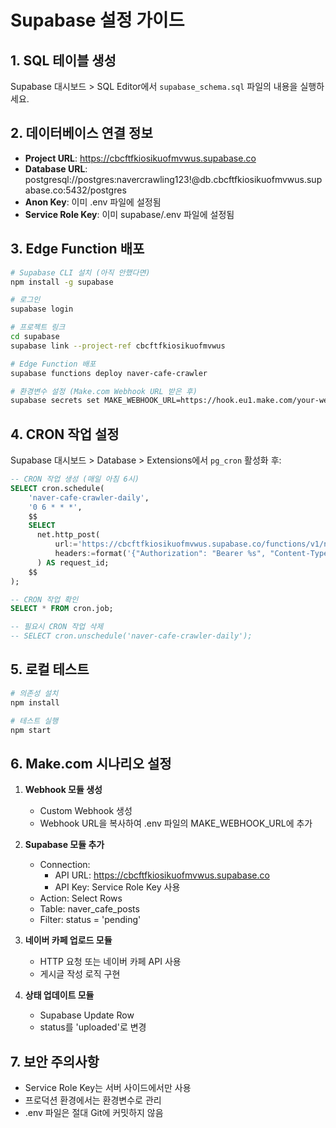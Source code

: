 # Supabase 설정 가이드

## 1. SQL 테이블 생성
Supabase 대시보드 > SQL Editor에서 `supabase_schema.sql` 파일의 내용을 실행하세요.

## 2. 데이터베이스 연결 정보
- **Project URL**: https://cbcftfkiosikuofmvwus.supabase.co
- **Database URL**: postgresql://postgres:navercrawling123!@db.cbcftfkiosikuofmvwus.supabase.co:5432/postgres
- **Anon Key**: 이미 .env 파일에 설정됨
- **Service Role Key**: 이미 supabase/.env 파일에 설정됨

## 3. Edge Function 배포

```bash
# Supabase CLI 설치 (아직 안했다면)
npm install -g supabase

# 로그인
supabase login

# 프로젝트 링크
cd supabase
supabase link --project-ref cbcftfkiosikuofmvwus

# Edge Function 배포
supabase functions deploy naver-cafe-crawler

# 환경변수 설정 (Make.com Webhook URL 받은 후)
supabase secrets set MAKE_WEBHOOK_URL=https://hook.eu1.make.com/your-webhook-url
```

## 4. CRON 작업 설정
Supabase 대시보드 > Database > Extensions에서 `pg_cron` 활성화 후:

```sql
-- CRON 작업 생성 (매일 아침 6시)
SELECT cron.schedule(
    'naver-cafe-crawler-daily',
    '0 6 * * *',
    $$
    SELECT
      net.http_post(
          url:='https://cbcftfkiosikuofmvwus.supabase.co/functions/v1/naver-cafe-crawler',
          headers:=format('{"Authorization": "Bearer %s", "Content-Type": "application/json"}', 'eyJhbGciOiJIUzI1NiIsInR5cCI6IkpXVCJ9.eyJpc3MiOiJzdXBhYmFzZSIsInJlZiI6ImNiY2Z0Zmtpb3Npa3VvZm12d3VzIiwicm9sZSI6ImFub24iLCJpYXQiOjE3NTMyNDI3NTgsImV4cCI6MjA2ODgxODc1OH0.ol5b8z9JRZBKLpAjaNGDMzxVbFbBV0pzd9AKsoYlxw4')::jsonb
      ) AS request_id;
    $$
);

-- CRON 작업 확인
SELECT * FROM cron.job;

-- 필요시 CRON 작업 삭제
-- SELECT cron.unschedule('naver-cafe-crawler-daily');
```

## 5. 로컬 테스트

```bash
# 의존성 설치
npm install

# 테스트 실행
npm start
```

## 6. Make.com 시나리오 설정

1. **Webhook 모듈 생성**
   - Custom Webhook 생성
   - Webhook URL을 복사하여 .env 파일의 MAKE_WEBHOOK_URL에 추가

2. **Supabase 모듈 추가**
   - Connection: 
     - API URL: https://cbcftfkiosikuofmvwus.supabase.co
     - API Key: Service Role Key 사용
   - Action: Select Rows
   - Table: naver_cafe_posts
   - Filter: status = 'pending'

3. **네이버 카페 업로드 모듈**
   - HTTP 요청 또는 네이버 카페 API 사용
   - 게시글 작성 로직 구현

4. **상태 업데이트 모듈**
   - Supabase Update Row
   - status를 'uploaded'로 변경

## 7. 보안 주의사항
- Service Role Key는 서버 사이드에서만 사용
- 프로덕션 환경에서는 환경변수로 관리
- .env 파일은 절대 Git에 커밋하지 않음